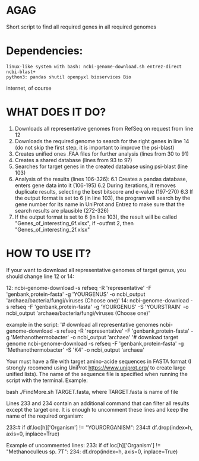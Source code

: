 # AGAG
Short script to find all required genes in all required genomes

# Dependencies:
	linux-like system with bash: ncbi-genome-download.sh entrez-direct ncbi-blast+
	python3: pandas shutil openpyxl bioservices Bio
 internet, of course

# WHAT DOES IT DO?
1. Downloads all representative genomes from RefSeq on request from line 12
2. Downloads the required genome to search for the right genes in line 14 (do not skip the first step, it is important to improve the psi-blast)
3. Creates unified ones .FAA files for further analysis (lines from 30 to 91)
4. Creates a shared database (lines from 93 to 97)
5. Searches for target genes in the created database using psi-blast (line 103)
6. Analysis of the results (lines 106-326):
6.1 Creates a pandas database, enters gene data into it (106-195)
6.2 During iterations, it removes duplicate results, selecting the best bitscore and e-value (197-270)
6.3 If the output format is set to 6 (in line 103), the program will search by the gene number for its name in UniProt and Entrez to make sure that the search results are plausible (272-326)
8. If the output format is set to 6 (in line 103), the result will be called "Genes_of_interesting_6f.xlsx", if -outfmt 2, then "Genes_of_interesting_2f.xlsx"
 
# HOW TO USE IT?
If your want to download all representative genomes of target genus, you should change line 12 or 14:

12: ncbi-genome-download -s refseq -R 'representative' -F 'genbank,protein-fasta' -g 'YOURGENUS' -o ncbi_output 'archaea/bacteria/fungi/viruses (Choose one)' 
14: ncbi-genome-download -s refseq -F 'genbank,protein-fasta' -g 'YOURGENUS' -S 'YOURSTRAIN' -o ncbi_output 'archaea/bacteria/fungi/viruses (Choose one)'

example in the script: 
'# download all representative genomes
ncbi-genome-download -s refseq -R 'representative' -F 'genbank,protein-fasta' -g 'Methanothermobacter' -o ncbi_output 'archaea'
'# download target genome
ncbi-genome-download -s refseq -F 'genbank,protein-fasta' -g 'Methanothermobacter' -S 'K4' -o ncbi_output 'archaea'

Your must have a file with target amino-acide sequences in FASTA format (I strongly recomend using UniProt https://www.uniprot.org/ to create large unified lists).
The name of the sequence file is specified when running the script with the terminal. Example:

bash ./FindMore.sh TARGET.fasta, where TARGET.fasta is name of file

Lines 233 and 234 contain an additional command that can filter all results except the target one. It is enough to uncomment these lines and keep the name of the required organism:

233:# if df.loc[h]['Organism'] != "YOURORGANISM":
234:#    df.drop(index=h, axis=0, inplace=True)

Example of uncommented lines:
233: if df.loc[h]['Organism'] != "Methanoculleus sp. 7T":
234:    df.drop(index=h, axis=0, inplace=True)

